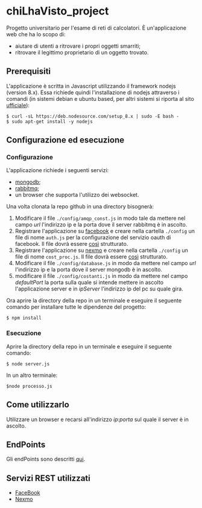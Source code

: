 # chiLhaVisto_project
Progetto universitario per l'esame di reti di calcolatori. È un'applicazione web che ha lo scopo di:
* aiutare di utenti a ritrovare i propri oggetti smarriti;
* ritrovare il legittimo proprietario di un oggetto trovato.

## Prerequisiti
L'applicazione è scritta in Javascript utilizzando il framework nodejs (version 8.x).
Essa richiede quindi l'installazione di nodejs attraverso i comandi (in sistemi debian e ubuntu based, per altri sistemi si riporta al sito [ufficiale](https://nodejs.org/en/download/package-manager/#debian-and-ubuntu-based-linux-distributions)):
```
$ curl -sL https://deb.nodesource.com/setup_8.x | sudo -E bash -
$ sudo apt-get install -y nodejs
```

## Configurazione ed esecuzione

### Configurazione
L'applicazione richiede i seguenti servizi:
* [mongodb](https://www.mongodb.com/);
* [rabbitmq](https://www.rabbitmq.com/);
* un browser che supporta l'utilizzo dei websocket.

Una volta clonata la repo github in una directory bisognerà:
1. Modificare il file `./config/amqp_const.js` in modo tale da mettere nel campo *url* l'indirizzo ip e la porta dove il server rabbitmq è in ascolto.
2. Registrare l'applicazione su [facebook](https://developers.facebook.com/docs/graph-api/) e creare nella cartella `./config` un file di nome `auth.js` per la configurazione del servizio oauth di facebook. Il file dovrà essere [così](https://pastebin.com/bu3PgRZX) strutturato.
3. Registrare l'applicazione su [nexmo](https://www.nexmo.com/) e creare nella cartella `./config` un file di nome `cost_proc.js`. Il file dovrà essere [così](https://pastebin.com/aR3xGE1U) strutturato.
4. Modificare il file `./config/database.js` in modo da mettere nel campo *url* l'indirizzo ip e la porta dove il server mongodb è in ascolto.
5. modificare il file `./config/costanti.js` in modo da mettere nel campo *defaultPort* la porta sulla quale si intende mettere in ascolto l'applicazione server e in *ipServer* l'indirizzo ip del pc su quale gira.

Ora aprire la directory della repo in un terminale e eseguire il seguente comando per installare tutte le dipendenze del progetto:
```
$ npm install 
```

### Esecuzione
Aprire la directory della repo in un terminale e eseguire il seguente comando:
```
$ node server.js
```
In un altro terminale:
```
$node processo.js
```

## Come utilizzarlo
Utilizzare un browser e recarsi all'indirizzo *ip:porta* sul quale il server è in ascolto.

## EndPoints
Gli endPoints sono descritti [qui](https://github.com/LeoBrizi/chiLhaVisto_project/tree/master/app/routes/Endpoints.md).

## Servizi REST utilizzati
- [FaceBook](https://developers.facebook.com/)
- [Nexmo](https://www.nexmo.com/)

